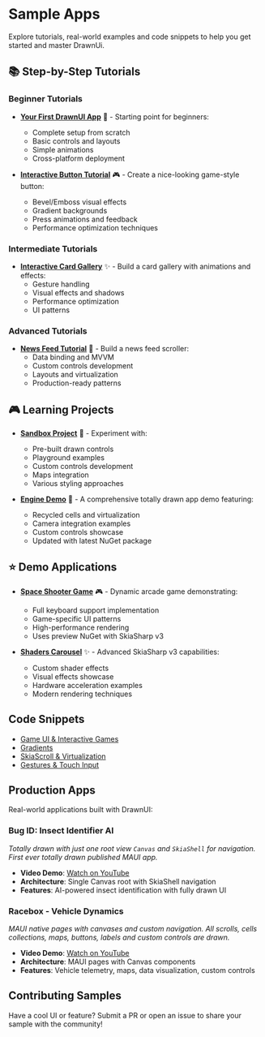 # Sample Apps

Explore tutorials, real-world examples and code snippets to help you get started and master DrawnUi.

## 📚 Step-by-Step Tutorials

### Beginner Tutorials
- **[Your First DrawnUI App](first-app.md)** 🚀 - Starting point for beginners:
  - Complete setup from scratch
  - Basic controls and layouts
  - Simple animations
  - Cross-platform deployment

- **[Interactive Button Tutorial](interactive-button.md)** 🎮 - Create a nice-looking game-style button:
  - Bevel/Emboss visual effects
  - Gradient backgrounds
  - Press animations and feedback
  - Performance optimization techniques

### Intermediate Tutorials
- **[Interactive Card Gallery](interactive-cards.md)** ✨ - Build a card gallery with animations and effects:
  - Gesture handling
  - Visual effects and shadows
  - Performance optimization
  - UI patterns

### Advanced Tutorials
- **[News Feed Tutorial](news-feed-tutorial.md)** 📱 - Build a news feed scroller:
  - Data binding and MVVM
  - Custom controls development
  - Layouts and virtualization
  - Production-ready patterns

## 🎮 Learning Projects

- **[Sandbox Project](https://github.com/taublast/DrawnUi.Maui/tree/main/src/Maui/Samples/Sandbox)** 🧪 - Experiment with:
  - Pre-built drawn controls
  - Playground examples
  - Custom controls development
  - Maps integration
  - Various styling approaches

- **[Engine Demo](https://github.com/taublast/AppoMobi.Maui.DrawnUi.Demo)** 🤩 - A comprehensive totally drawn app demo featuring:
  - Recycled cells and virtualization
  - Camera integration examples
  - Custom controls showcase
  - Updated with latest NuGet package

## ⭐️ Demo Applications

- **[Space Shooter Game](https://github.com/taublast/AppoMobi.Maui.DrawnUi.SpaceShooter)** 🎮 - Dynamic arcade game demonstrating:
  - Full keyboard support implementation
  - Game-specific UI patterns
  - High-performance rendering
  - Uses preview NuGet with SkiaSharp v3

- **[Shaders Carousel](https://github.com/taublast/ShadersCarousel/)** ✨ - Advanced SkiaSharp v3 capabilities:
  - Custom shader effects
  - Visual effects showcase
  - Hardware acceleration examples
  - Modern rendering techniques


## Code Snippets
- [Game UI & Interactive Games](advanced/game-ui.md)
- [Gradients](advanced/gradients.md)
- [SkiaScroll & Virtualization](advanced/skiascroll.md)
- [Gestures & Touch Input](advanced/gestures.md)

## Production Apps

Real-world applications built with DrawnUI:

### Bug ID: Insect Identifier AI
_Totally drawn with just one root view `Canvas` and `SkiaShell` for navigation. First ever totally drawn published MAUI app._

- **Video Demo**: [Watch on YouTube](https://www.youtube.com/watch?v=5QIaM0xsLbA)
- **Architecture**: Single Canvas root with SkiaShell navigation
- **Features**: AI-powered insect identification with fully drawn UI

### Racebox - Vehicle Dynamics
_MAUI native pages with canvases and custom navigation. All scrolls, cells collections, maps, buttons, labels and custom controls are drawn._

- **Video Demo**: [Watch on YouTube](https://www.youtube.com/watch?v=JQkJhXR9IMY)
- **Architecture**: MAUI pages with Canvas components
- **Features**: Vehicle telemetry, maps, data visualization, custom controls

## Contributing Samples
Have a cool UI or feature? Submit a PR or open an issue to share your sample with the community!